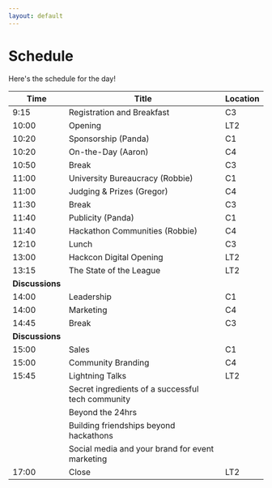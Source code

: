 ```yaml
---
layout: default
---
```

# Schedule
Here's the schedule for the day!

| Time  | Title                      | Location |
|-------|----------------------------|----------|
| 9:15  | Registration and Breakfast | C3       |
| 10:00 | Opening                    | LT2      |
| 10:20 | Sponsorship (Panda)        | C1       |
| 10:20 | On-the-Day (Aaron)         | C4       |
| 10:50 | Break                      | C3       |
| 11:00 | University Bureaucracy (Robbie) | C1  |
| 11:00 | Judging & Prizes (Gregor)  | C4       |
| 11:30 | Break                      | C3       |
| 11:40 | Publicity (Panda)          | C1       |
| 11:40 | Hackathon Communities (Robbie) | C4   |
| 12:10 | Lunch                      | C3       |
| 13:00 | Hackcon Digital Opening    | LT2      |
| 13:15 | The State of the League    | LT2      |
| **Discussions**                    |          |
| 14:00 | Leadership                 | C1       |
| 14:00 | Marketing                  | C4       |
| 14:45 | Break                      | C3       |
| **Discussions**                    |          |
| 15:00 | Sales                      | C1       |
| 15:00 | Community Branding         | C4       |
| 15:45 | Lightning Talks            | LT2      |
||Secret ingredients of a successful tech community|
|       |Beyond the 24hrs            |          |
|       |Building friendships beyond hackathons |
||Social media and your brand for event marketing|
| 17:00 | Close                      | LT2      |
